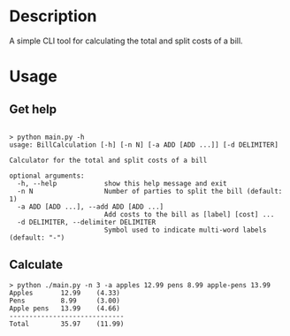 # Description

A simple CLI tool for calculating the total and split costs of a bill.

# Usage

## Get help

```text

> python main.py -h
usage: BillCalculation [-h] [-n N] [-a ADD [ADD ...]] [-d DELIMITER]

Calculator for the total and split costs of a bill

optional arguments:
  -h, --help            show this help message and exit
  -n N                  Number of parties to split the bill (default: 1)
  -a ADD [ADD ...], --add ADD [ADD ...]
                        Add costs to the bill as [label] [cost] ...
  -d DELIMITER, --delimiter DELIMITER
                        Symbol used to indicate multi-word labels (default: "-")
```

## Calculate

```text
> python ./main.py -n 3 -a apples 12.99 pens 8.99 apple-pens 13.99
Apples       12.99    (4.33)
Pens         8.99     (3.00)
Apple pens   13.99    (4.66)
-----------------------------
Total        35.97    (11.99)
```
